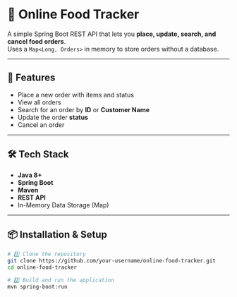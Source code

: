 # 🍔 Online Food Tracker

A simple Spring Boot REST API that lets you **place, update, search, and cancel food orders**.  
Uses a `Map<Long, Orders>` in memory to store orders without a database.

---

## 🚀 Features

- Place a new order with items and status  
- View all orders  
- Search for an order by **ID** or **Customer Name**  
- Update the order **status**  
- Cancel an order  

---

## 🛠️ Tech Stack

- **Java 8+**
- **Spring Boot**
- **Maven**
- **REST API**
- In-Memory Data Storage (Map)

---

## 📦 Installation & Setup

```bash
# 1️⃣ Clone the repository
git clone https://github.com/your-username/online-food-tracker.git
cd online-food-tracker

# 2️⃣ Build and run the application
mvn spring-boot:run
